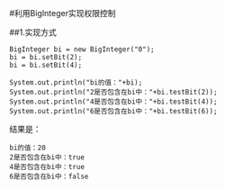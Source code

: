 #利用BigInteger实现权限控制


##1.实现方式


```
BigInteger bi = new BigInteger("0");
bi = bi.setBit(2);
bi = bi.setBit(4);

System.out.println("bi的值："+bi);
System.out.println("2是否包含在bi中："+bi.testBit(2));
System.out.println("4是否包含在bi中："+bi.testBit(4));
System.out.println("6是否包含在bi中："+bi.testBit(6));
```
结果是：
```
bi的值：20
2是否包含在bi中：true
4是否包含在bi中：true
6是否包含在bi中：false
```


